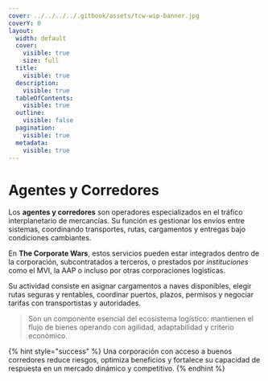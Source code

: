 ```yaml
---
cover: ../../../../.gitbook/assets/tcw-wip-banner.jpg
coverY: 0
layout:
  width: default
  cover:
    visible: true
    size: full
  title:
    visible: true
  description:
    visible: true
  tableOfContents:
    visible: true
  outline:
    visible: false
  pagination:
    visible: true
  metadata:
    visible: true
---
```


# Agentes y Corredores

Los **agentes y corredores** son operadores especializados en el tráfico interplanetario de mercancías. Su función es gestionar los envíos entre sistemas, coordinando transportes, rutas, cargamentos y entregas bajo condiciones cambiantes.

En **The Corporate Wars**, estos servicios pueden estar integrados dentro de la corporación, subcontratados a terceros, o prestados por _instituciones_ como el MVI, la AAP o incluso por otras corporaciones logísticas.

Su actividad consiste en asignar cargamentos a naves disponibles, elegir rutas seguras y rentables, coordinar puertos, plazos, permisos y negociar tarifas con transportistas y autoridades.

> Son un componente esencial del ecosistema logístico: mantienen el flujo de bienes operando con agilidad, adaptabilidad y criterio económico.

{% hint style="success" %}
Una corporación con acceso a buenos corredores reduce riesgos, optimiza beneficios y fortalece su capacidad de respuesta en un mercado dinámico y competitivo.
{% endhint %}
